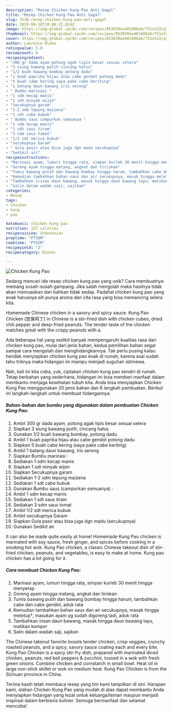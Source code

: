 ```yaml
---
description: "Resep Chicken Kung Pao Anti Gagal"
title: "Resep Chicken Kung Pao Anti Gagal"
slug: 3136-resep-chicken-kung-pao-anti-gagal
date: 2020-08-16T10:08:22.824Z
image: https://img-global.cpcdn.com/recipes/853038ea401808a6/751x532cq70/chicken-kung-pao-foto-resep-utama.jpg
thumbnail: https://img-global.cpcdn.com/recipes/853038ea401808a6/751x532cq70/chicken-kung-pao-foto-resep-utama.jpg
cover: https://img-global.cpcdn.com/recipes/853038ea401808a6/751x532cq70/chicken-kung-pao-foto-resep-utama.jpg
author: Lawrence Blake
ratingvalue: 3.8
reviewcount: 8
recipeingredient:
- "300 gr dada ayam potong agak tipis besar sesuai selera"
- "3 siung bawang putih cincang halus"
- "1/2 buah bawang bombay potong dadu"
- "1 buah paprika hijau atau cabe gendot potong dadu"
- "5 buah cabe kering saya pake cabe keriting"
- "1 batang daun bawang iris serong"
- " Bumbu marinasi "
- "1 sdm kecap manis"
- "1 sdt minyak wijen"
- "Secukupnya garam"
- "1-2 sdm tepung maizena"
- "1 sdt cabe bubuk"
- " Bumbu saus campurkan semuanya "
- "1 sdm kecap manis"
- "1 sdt saus tiram"
- "3 sdm saus tomat"
- "1/2 sdt merica bubuk"
- "secukupnya Garam"
- " Gula pasir atau bisa juga dgn madu secukupnya"
- "Sedikit air"
recipeinstructions:
- "Marinasi ayam, lumuri hingga rata, simpan kurleb 30 menit hingga menyerap"
- "Goreng ayam hingga matang, angkat dan tiriskan"
- "Tumis bawang putih dan bawang bombay hingga harum, tambahkan cabe dan cabe gendot, aduk rata"
- "Kemudian tambahkan bahan saus dan air secukupnya, masak hingga meletup², masukan ayam yg sudah digoreng tadi, aduk rata"
- "Tambahkan irisan daun bawang, masak hingga daun bawang layu, matikan kompor"
- "Salin dalam wadah saji, sajikan"
categories:
- Resep
tags:
- chicken
- kung
- pao

katakunci: chicken kung pao 
nutrition: 157 calories
recipecuisine: Indonesian
preptime: "PT38M"
cooktime: "PT42M"
recipeyield: "2"
recipecategory: Dinner

---
```



![Chicken Kung Pao](https://img-global.cpcdn.com/recipes/853038ea401808a6/751x532cq70/chicken-kung-pao-foto-resep-utama.jpg)

Sedang mencari ide resep chicken kung pao yang unik? Cara membuatnya memang susah-susah gampang. Jika salah mengolah maka hasilnya tidak akan memuaskan dan bahkan tidak sedap. Padahal chicken kung pao yang enak harusnya sih punya aroma dan cita rasa yang bisa memancing selera kita.

Homemade Chinese chicken in a savory and spicy sauce. Kung Pao Chicken (宫保鸡丁) in Chinese is a stir-fried dish with chicken cubes, dried chili pepper and deep-fried peanuts. The tender taste of the chicken matches great with the crispy peanuts with a.

Ada beberapa hal yang sedikit banyak mempengaruhi kualitas rasa dari chicken kung pao, mulai dari jenis bahan, kedua pemilihan bahan segar sampai cara mengolah dan menghidangkannya. Tak perlu pusing kalau hendak menyiapkan chicken kung pao enak di rumah, karena asal sudah tahu triknya maka hidangan ini mampu menjadi suguhan istimewa.


Nah, kali ini kita coba, yuk, ciptakan chicken kung pao sendiri di rumah. Tetap berbahan yang sederhana, hidangan ini bisa memberi manfaat dalam membantu menjaga kesehatan tubuh kita. Anda bisa menyiapkan Chicken Kung Pao menggunakan 20 jenis bahan dan 6 langkah pembuatan. Berikut ini langkah-langkah untuk membuat hidangannya.

<!--inarticleads1-->

##### Bahan-bahan dan bumbu yang digunakan dalam pembuatan Chicken Kung Pao:

1. Ambil 300 gr dada ayam, potong agak tipis besar sesuai selera
1. Siapkan 3 siung bawang putih, cincang halus
1. Gunakan 1/2 buah bawang bombay, potong dadu
1. Ambil 1 buah paprika hijau atau cabe gendot potong dadu
1. Siapkan 5 buah cabe kering (saya pake cabe keriting)
1. Ambil 1 batang daun bawang, iris serong
1. Siapkan  Bumbu marinasi :
1. Sediakan 1 sdm kecap manis
1. Siapkan 1 sdt minyak wijen
1. Siapkan Secukupnya garam
1. Sediakan 1-2 sdm tepung maizena
1. Sediakan 1 sdt cabe bubuk
1. Gunakan  Bumbu saus (campurkan semuanya) :
1. Ambil 1 sdm kecap manis
1. Sediakan 1 sdt saus tiram
1. Sediakan 3 sdm saus tomat
1. Ambil 1/2 sdt merica bubuk
1. Ambil secukupnya Garam
1. Siapkan  Gula pasir atau bisa juga dgn madu (secukupnya)
1. Gunakan Sedikit air


It can also be made quite easily at home! Homemade Kung Pao chicken is marinated with soy sauce, fresh ginger, and spices before cooking in a smoking hot wok. Kung Pao chicken, a classic Chinese takeout dish of stir-fried chicken, peanuts, and vegetables, is easy to make at home. Kung pao chicken has a lot going for it. 

<!--inarticleads2-->

##### Cara membuat Chicken Kung Pao:

1. Marinasi ayam, lumuri hingga rata, simpan kurleb 30 menit hingga menyerap
1. Goreng ayam hingga matang, angkat dan tiriskan
1. Tumis bawang putih dan bawang bombay hingga harum, tambahkan cabe dan cabe gendot, aduk rata
1. Kemudian tambahkan bahan saus dan air secukupnya, masak hingga meletup², masukan ayam yg sudah digoreng tadi, aduk rata
1. Tambahkan irisan daun bawang, masak hingga daun bawang layu, matikan kompor
1. Salin dalam wadah saji, sajikan


The Chinese takeout favorite boasts tender chicken, crisp veggies, crunchy roasted peanuts, and a spicy, savory sauce coating each and every bite. Kung Pao Chicken is a spicy stir-fry dish, prepared with marinated diced chicken, peanuts, red bell peppers &amp; zucchini, tossed in a wok with fresh green onions. Combine chicken and cornstarch in small bowl. Heat oil in large non-stick skillet or wok on medium heat. Kung Pao Chicken is from the Sichuan province in China. 

Terima kasih telah membaca resep yang tim kami tampilkan di sini. Harapan kami, olahan Chicken Kung Pao yang mudah di atas dapat membantu Anda menyiapkan hidangan yang lezat untuk keluarga/teman maupun menjadi inspirasi dalam berbisnis kuliner. Semoga bermanfaat dan selamat mencoba!
